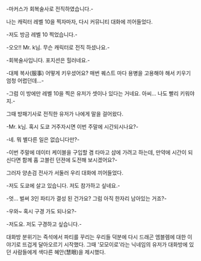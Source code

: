 -마커스가 회복술사로 전직하였습니다.- 

나는 캐릭터 레벨 10을 찍자마자, 다시 커뮤니티 대화에 끼어들었다. 

-저도 방금 레벨 10 찍었습니다.- 

-오오!! Mr. k님. 무슨 캐릭터로 전직 하셨나요.- 

-회복술사입니다. 포지션은 힐러네요.- 

-대체 복사(服事) 어떻게 키우셨어요? 매번 퀘스트 마다 용병을 고용해야 해서 키우기 엄청 어렵던데...- 

-그럼 이 방에만 레벨 10을 찍은 유저가 셋이나 있다는 거네요. 아씨... 나도 빨리 키워야지.- 

그때 방패기사로 전직한 유저가 나에게 말을 걸어왔다. 

-Mr. k님. 혹시 도쿄 거주자시면 이번 주말에 시간되시나요?- 

-네. 뭐 별다른 일은 없습니다만?- 

-이번 주말에 데이터 케이블을 구입할 겸 타마고 샵에 가려고 하는데, 만약에 시간이 되신다면 함께 홉 고블린 던젼에 도전해 보시겠어요?- 

그러자 양손검 전사가 서둘러 우리 대화에 끼어들었다. 

-저도 도쿄에 살고 있습니다. 저도 참가하고 싶네요.- 

-엇... 벌써 3인 파티가 결성 된 건가요? 그럼 아직 한자리 남아있는 거죠?- 

-우와~ 혹시 구경 가도 되나요?- 

-저도요. 저도 구경하고 싶습니다.- 

대화방 분위기는 즉석에서 파티를 꾸리는 우리들 덕분에 다시 드래곤 엠블렘에 대한 이야기로 뜨겁게 달아오르기 시작했다. 
그때 '모모이로'라는 닉네임의 유저가 대화방에 있던 사람들에게 색다른 혜안(慧眼)을 제시했다. 